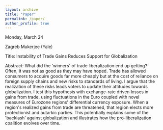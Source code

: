 ```yaml
---
layout: archive
title: "Paper"
permalink: /paper/
author_profile: true
---
```



Monday, March 24

Zagreb Mukerjee (Yale) 

Title: Instability of Trade Gains Reduces Support for Globalization

Abstract: What did the 'winners' of trade liberalization end up getting? Often, it was not as good as they may have hoped. Trade has allowed consumers to acquire goods far more cheaply but at the cost of reliance on foreign supply chains and new risks to standards of living. I argue that the realization of these risks leads voters to update their attitudes towards globalization. I test this hypothesis with exchange-rate driven losses in gains from trade, using fluctuations in the Euro coupled with novel measures of Eurozone regions' differential currency exposure. When a region's realized gains from trade are threatened, that region elects more protectionist and autarkic parties. This potentially explains some of the 'backlash' against globalization and illustrates how the pro-liberalization coalition evolves over time.
